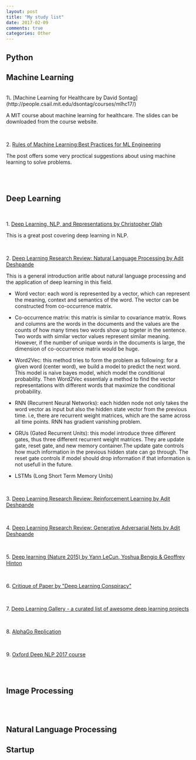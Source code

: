 ```yaml
---
layout: post
title: "My study list"
date: 2017-02-09
comments: true
categories: Other
---
```


## Python




## Machine Learning

<br /> 
1\. [Machine Learning for Healthcare by David Sontag](http://people.csail.mit.edu/dsontag/courses/mlhc17/)

A MIT course about machine learning for healthcare. The slides can be downloaded from the course website.

<br /> 

2\. [Rules of Machine Learning:Best Practices for ML Engineering](http://martin.zinkevich.org/rules_of_ml/rules_of_ml.pdf)  

The post offers some very proctical suggestions about using machine learning to solve problems.
   
<br /><br />  

## Deep Learning

<br />
   

1\. [Deep Learning, NLP, and Representations by Christopher Olah](http://colah.github.io/posts/2014-07-NLP-RNNs-Representations/)

This is a great post covering deep learning in NLP. 
    
<br />
   
2\. [Deep Learning Research Review: Natural Language Processing by Adit Deshpande](https://adeshpande3.github.io/adeshpande3.github.io/Deep-Learning-Research-Review-Week-3-Natural-Language-Processing)

This is a general introduction aritle about natural language processing and the application of deep learning in this field. 

* Word vector: each word is represented by a vector, which can represent the meaning, context and semantics of the word. The vector can be constructed from co-occurrence matrix. 

* Co-occurrence matrix: this matrix is similar to covariance matrix. Rows and columns are the words in the documents and the values are the counts of how many times two words show up togeter in the sentence. Two words with similar vector values represent similar meaning. However, if the number of unique words in the documents is large, the dimension of co-occurrence matrix would be huge.

* Word2Vec: this method tries to form the problem as following: for a given word (center word), we build a model to predict the next word. This model is naive bayes model, which model the conditional probability. Then Word2Vec essentialy a method to find the vector representations with different words that maximize the conditional probability.

* RNN (Recurrent Neural Networks): each hidden node not only takes the word vector as input but also the hidden state vector from the previous time. i.e, there are recurrent weight matrices, which are the same across all time points. RNN has gradient vanishing problem.

* GRUs (Gated Recurrent Units): this model introduce three different gates, thus three different recurrent weight matrices. They are update gate, reset gate, and new memory container.The update gate controls how much information in the previous hidden state can go through. The reset gate controls if model should drop information if that information is not usefull in the future. 

* LSTMs (Long Short Term Memory Units)

<br /> 

3\. [Deep Learning Research Review: Reinforcement Learning by Adit Deshpande](https://adeshpande3.github.io/adeshpande3.github.io/Deep-Learning-Research-Review-Week-2-Reinforcement-Learning)

<br />

4\. [Deep Learning Research Review: Generative Adversarial Nets by Adit Deshpande](http://www.kdnuggets.com/2016/10/deep-learning-research-review-generative-adversarial-networks.html)

<br />  


5\. [Deep learning (Nature 2015) by Yann LeCun, Yoshua Bengio & Geoffrey Hinton](http://www.nature.com/nature/journal/v521/n7553/pdf/nature14539.pdf)

<br />

6\. [Critique of Paper by "Deep Learning Conspiracy" ](http://people.idsia.ch/~juergen/deep-learning-conspiracy.html)

<br />

7\. [Deep Learning Gallery - a curated list of awesome deep learning projects](http://deeplearninggallery.com/)

<br />

8\. [AlphaGo Replication](https://github.com/Rochester-NRT/RocAlphaGo/wiki/01.-Home)

<br />

9\. [Oxford Deep NLP 2017 course](https://github.com/oxford-cs-deepnlp-2017/lectures)

<br /><br /> 

## Image Processing


<br /><br />  

## Natural Language Processing 



## Startup